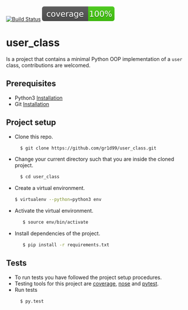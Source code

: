 [![Build Status](https://travis-ci.org/gr1d99/user_class.svg?branch=develop)](https://travis-ci.org/gr1d99/user_class)  ![Coverage](https://github.com/gr1d99/user_class/blob/develop/coverage.svg)

# user_class
Is a project that contains a minimal Python OOP implementation of a `user` class, contributions are welcomed.

## Prerequisites

- Python3 [Installation](https://www.python.org/downloads/)
- Git [Installation](https://git-scm.com/downloads)


## Project setup
- Clone this repo.
  ```bash
    $ git clone https://github.com/gr1d99/user_class.git
  ```
- Change your current directory such that you are inside the cloned project.
  ```bash
    $ cd user_class
  ```
- Create a virtual environment.
  ```bash
  $ virtualenv --python=python3 env
  ```
 
 - Activate the virtual environment.
   ```bash
      $ source env/bin/activate
   ```
 - Install dependencies of the project.
   ```bash
      $ pip install -r requirements.txt
   ```

## Tests
- To run tests you have followed the project setup procedures.
- Testing tools for this project are [coverage](), [nose]() and [pytest]().
- Run tests
  ```bash
    $ py.test
  ```

